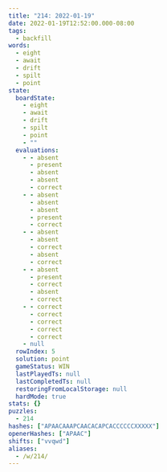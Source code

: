 ```yaml
---
title: "214: 2022-01-19"
date: 2022-01-19T12:52:00.000-08:00
tags:
  - backfill
words:
  - eight
  - await
  - drift
  - spilt
  - point
state:
  boardState:
    - eight
    - await
    - drift
    - spilt
    - point
    - ""
  evaluations:
    - - absent
      - present
      - absent
      - absent
      - correct
    - - absent
      - absent
      - absent
      - present
      - correct
    - - absent
      - absent
      - correct
      - absent
      - correct
    - - absent
      - present
      - correct
      - absent
      - correct
    - - correct
      - correct
      - correct
      - correct
      - correct
    - null
  rowIndex: 5
  solution: point
  gameStatus: WIN
  lastPlayedTs: null
  lastCompletedTs: null
  restoringFromLocalStorage: null
  hardMode: true
stats: {}
puzzles:
  - 214
hashes: ["APAACAAAPCAACACAPCACCCCCCXXXXX"]
openerHashes: ["APAAC"]
shifts: ["vvqwd"]
aliases:
  - /w/214/
---
```

<!-- more -->
